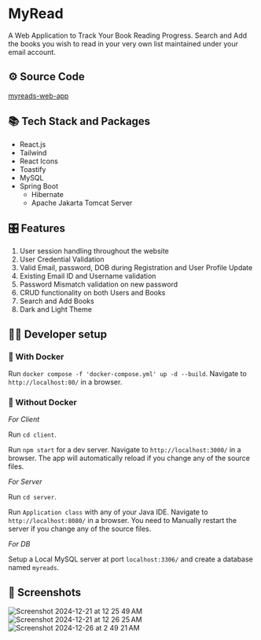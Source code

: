 # MyRead

A Web Application to Track Your Book Reading Progress. Search and Add the books you wish to read in your very own list maintained under your email account.

## ⚙️ Source Code

[myreads-web-app](https://github.com/RoshanRajcmd/myreads-web-app)

## 📚 Tech Stack and Packages

* React.js 
* Tailwind
* React Icons
* Toastify
* MySQL
* Spring Boot
  * Hibernate
  * Apache Jakarta Tomcat Server

## 🎛️ Features

1. User session handling throughout the website
2. User Credential Validation
3. Valid Email, password, DOB during Registration and User Profile Update
4. Existing Email ID and Username validation
5. Password Mismatch validation on new password
6. CRUD functionality on both Users and Books
7. Search and Add Books
8. Dark and Light Theme

## 🧑‍💻 Developer setup

### 🐳 With Docker

Run `docker compose -f 'docker-compose.yml' up -d --build`. Navigate to `http://localhost:80/` in a browser.

### 🎣 Without Docker

*For Client* 

Run `cd client`.

Run `npm start` for a dev server. Navigate to `http://localhost:3000/` in a browser. The app will automatically reload if you change any of the source files.

*For Server* 

Run `cd server`.

Run `Application class` with any of your Java IDE. Navigate to `http://localhost:8080/` in a browser. You need to Manually restart the server if you change any of the source files.

*For DB*

Setup a Local MySQL server at port `localhost:3306/` and create a database named `myreads`.

## 📸 Screenshots

![Screenshot 2024-12-21 at 12 25 49 AM](https://github.com/user-attachments/assets/b72eb5a6-a870-4968-b663-fce4321e5a31)
![Screenshot 2024-12-21 at 12 26 25 AM](https://github.com/user-attachments/assets/34787380-fcc2-4ec1-9f8a-21c5bddcd7c3)
![Screenshot 2024-12-26 at 2 49 21 AM](https://github.com/user-attachments/assets/6b4b24e9-dd1c-478f-81ac-0079e2208edf)
